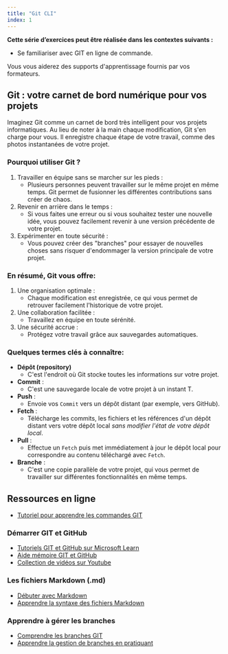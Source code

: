 ```yaml
---
title: "Git CLI"
index: 1
---
```


**Cette série d’exercices peut être réalisée dans les contextes suivants :**

- Se familiariser avec GIT en ligne de commande.

Vous vous aiderez des supports d'apprentissage fournis par vos formateurs.

## Git : votre carnet de bord numérique pour vos projets

Imaginez Git comme un carnet de bord très intelligent pour vos projets informatiques. Au lieu de noter à la main chaque modification, Git s'en charge pour vous. Il enregistre chaque étape de votre travail, comme des photos instantanées de votre projet.

### Pourquoi utiliser Git ?

1. Travailler en équipe sans se marcher sur les pieds : 
    - Plusieurs personnes peuvent travailler sur le même projet en même temps. Git permet de fusionner les différentes contributions sans créer de chaos.
2. Revenir en arrière dans le temps : 
    - Si vous faites une erreur ou si vous souhaitez tester une nouvelle idée, vous pouvez facilement revenir à une version précédente de votre projet.
3. Expérimenter en toute sécurité : 
    - Vous pouvez créer des "branches" pour essayer de nouvelles choses sans risquer d'endommager la version principale de votre projet.

### En résumé, Git vous offre:

1. Une organisation optimale : 
    - Chaque modification est enregistrée, ce qui vous permet de retrouver facilement l'historique de votre projet.
2. Une collaboration facilitée : 
    - Travaillez en équipe en toute sérénité.
3. Une sécurité accrue : 
    - Protégez votre travail grâce aux sauvegardes automatiques.

### Quelques termes clés à connaître:

- **Dépôt (repository)**
    - C'est l'endroit où Git stocke toutes les informations sur votre projet.
- **Commit** : 
    - C'est une sauvegarde locale de votre projet à un instant T.
- **Push** : 
    - Envoie vos `Commit` vers un dépôt distant (par exemple, vers GitHub).
- **Fetch** : 
    - Télécharge les commits, les fichiers et les références d'un dépôt distant vers votre dépôt local *sans modifier l'état de votre dépôt local*.
- **Pull** : 
    - Effectue un `Fetch` puis met immédiatement à jour le dépôt local pour correspondre au contenu téléchargé avec `Fetch`.
- **Branche** : 
    - C'est une copie parallèle de votre projet, qui vous permet de travailler sur différentes fonctionnalités en même temps.


## Ressources en ligne

- [Tutoriel pour apprendre les commandes GIT](https://www.ionos.fr/digitalguide/sites-internet/developpement-web/commandes-git/)

### Démarrer GIT et GitHub

- [Tutoriels GIT et GitHub sur Microsoft Learn](https://learn.microsoft.com/fr-fr/collections/xe7pfzpj6wdnwn)
- [Aide mémoire GIT et GitHub](https://devoldere.net/ressources/git/)
- [Collection de vidéos sur Youtube](https://www.youtube.com/hashtag/gitlearning?app=desktop&cbrd=1)

### Les fichiers Markdown (.md)

- [Débuter avec Markdown](https://programminghistorian.org/fr/lecons/debuter-avec-markdown#quest-ce-que-le-markdown)
- [Apprendre la syntaxe des fichiers Markdown](https://www.markdowntutorial.com/fr/)

### Apprendre à gérer les branches

- [Comprendre les branches GIT](https://grafikart.fr/tutoriels/branch-merge-587)
- [Apprendre la gestion de branches en pratiquant](https://learngitbranching.js.org/?locale=fr_FR)
